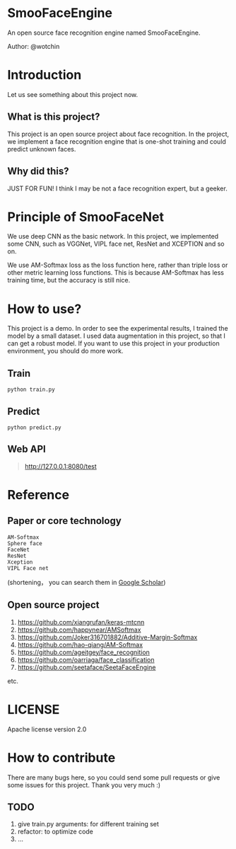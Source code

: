 # SmooFaceEngine
An open source face recognition engine named SmooFaceEngine.

Author: @wotchin
# Introduction
Let us see something about this project now.
## What is this project?
This project is an open source project about
 face recognition. In the project, we implement a face 
 recognition engine that is one-shot training and could predict
 unknown faces.

## Why did this?
JUST FOR FUN!
I think I may be not a face recognition expert, but a geeker.

# Principle of SmooFaceNet
We use deep CNN as the basic network. In this project,
 we implemented some CNN, such as VGGNet, VIPL face net, 
 ResNet and XCEPTION and so on.

We use AM-Softmax loss as the loss function here, rather than 
triple loss or other metric learning loss functions. This is because 
AM-Softmax has less training time, but the accuracy is still nice.

# How to use?
This project is a demo. In order to see the experimental results, I trained the model 
by a small dataset. I used data augmentation in this project, so that I can get 
a robust model.
If you want to use this project in your production environment, you should do more work.
## Train
```python train.py```
## Predict
```python predict.py```
## Web API
>http://127.0.0.1:8080/test
# Reference
## Paper or core technology


    AM-Softmax
    Sphere face
    FaceNet
    ResNet
    Xception
    VIPL Face net


(shortening， you can search them in [Google Scholar](https://scholar.google.com/))
## Open source project

1. https://github.com/xiangrufan/keras-mtcnn
2. https://github.com/happynear/AMSoftmax
3. https://github.com/Joker316701882/Additive-Margin-Softmax
4. https://github.com/hao-qiang/AM-Softmax
5. https://github.com/ageitgey/face_recognition
6. https://github.com/oarriaga/face_classification
7. https://github.com/seetaface/SeetaFaceEngine

etc.

# LICENSE
Apache license version 2.0
# How to contribute
  There are many bugs here, so you could send some pull requests or give some issues for this project. Thank you very much :)
## TODO

1. give train.py arguments: for different training set
2. refactor: to optimize code
3. ...
